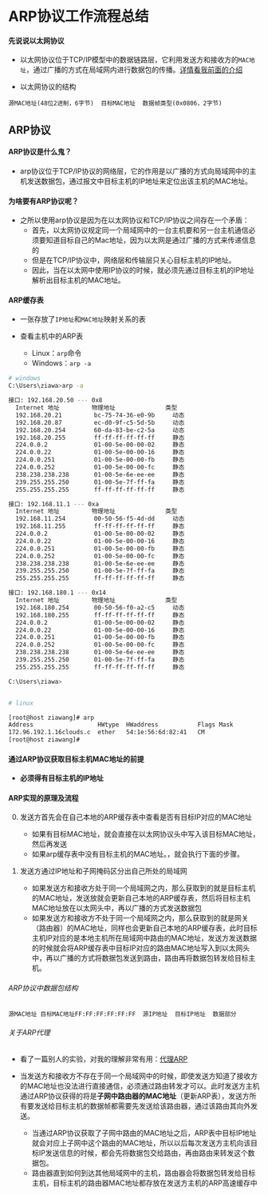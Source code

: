 # ARP协议工作流程总结

#### 先说说以太网协议
- 以太网协议位于TCP/IP模型中的数据链路层，它利用发送方和接收方的`MAC地址`，通过广播的方式在局域网内进行数据包的传播。[详情看我前面的介绍](http://www.ziawang.com/article/210/)

- 以太网协议的结构

```
源MAC地址(48位2进制，6字节)  目标MAC地址  数据帧类型(0x0806，2字节)
```


## ARP协议

#### ARP协议是什么鬼？
- arp协议位于TCP/IP协议的网络层，它的作用是以广播的方式向局域网中的主机发送数据包，通过报文中目标主机的IP地址来定位出该主机的MAC地址。

#### 为啥要有ARP协议呢？
- 之所以使用arp协议是因为在以太网协议和TCP/IP协议之间存在一个矛盾：
	- 首先，以太网协议规定同一个局域网中的一台主机要和另一台主机通信必须要知道目标自己的Mac地址，因为以太网是通过广播的方式来传递信息的
	- 但是在TCP/IP协议中，网络层和传输层只关心目标主机的IP地址。
	- 因此，当在以太网中使用IP协议的时候，就必须先通过目标主机的IP地址解析出目标主机的MAC地址。

#### ARP缓存表
- 一张存放了`IP地址`和`MAC地址`映射关系的表

- 查看主机中的ARP表
	- Linux：`arp`命令
	- Windows：`arp -a`

```bash
# windows
C:\Users\ziawa>arp -a

接口: 192.168.20.50 --- 0x8
  Internet 地址         物理地址              类型
  192.168.20.21         bc-75-74-36-e0-9b     动态
  192.168.20.87         ec-d0-9f-c5-5d-5b     动态
  192.168.20.254        60-da-83-be-c2-5a     动态
  192.168.20.255        ff-ff-ff-ff-ff-ff     静态
  224.0.0.2             01-00-5e-00-00-02     静态
  224.0.0.22            01-00-5e-00-00-16     静态
  224.0.0.251           01-00-5e-00-00-fb     静态
  224.0.0.252           01-00-5e-00-00-fc     静态
  238.238.238.238       01-00-5e-6e-ee-ee     静态
  239.255.255.250       01-00-5e-7f-ff-fa     静态
  255.255.255.255       ff-ff-ff-ff-ff-ff     静态

接口: 192.168.11.1 --- 0xa
  Internet 地址         物理地址              类型
  192.168.11.254        00-50-56-f5-4d-dd     动态
  192.168.11.255        ff-ff-ff-ff-ff-ff     静态
  224.0.0.2             01-00-5e-00-00-02     静态
  224.0.0.22            01-00-5e-00-00-16     静态
  224.0.0.251           01-00-5e-00-00-fb     静态
  224.0.0.252           01-00-5e-00-00-fc     静态
  238.238.238.238       01-00-5e-6e-ee-ee     静态
  239.255.255.250       01-00-5e-7f-ff-fa     静态
  255.255.255.255       ff-ff-ff-ff-ff-ff     静态

接口: 192.168.180.1 --- 0x14
  Internet 地址         物理地址              类型
  192.168.180.254       00-50-56-f0-a2-c5     动态
  192.168.180.255       ff-ff-ff-ff-ff-ff     静态
  224.0.0.2             01-00-5e-00-00-02     静态
  224.0.0.22            01-00-5e-00-00-16     静态
  224.0.0.251           01-00-5e-00-00-fb     静态
  224.0.0.252           01-00-5e-00-00-fc     静态
  238.238.238.238       01-00-5e-6e-ee-ee     静态
  239.255.255.250       01-00-5e-7f-ff-fa     静态
  255.255.255.255       ff-ff-ff-ff-ff-ff     静态

C:\Users\ziawa>


# linux

[root@host ziawang]# arp
Address                  HWtype  HWaddress           Flags Mask            Iface
172.96.192.1.16clouds.c  ether   54:1e:56:6d:82:41   CM                    eth0
[root@host ziawang]# 

```


#### 通过ARP协议获取目标主机MAC地址的前提
- **必须得有目标主机的IP地址**


#### ARP实现的原理及流程
0. 发送方首先会在自己本地的ARP缓存表中查看是否有目标IP对应的MAC地址
	- 如果有目标MAC地址，就会直接在以太网协议头中写入该目标MAC地址，然后再发送
	- 如果arp缓存表中没有目标主机的MAC地址。，就会执行下面的步骤。

1. 发送方通过IP地址和子网掩码区分出自己所处的局域网
	- 如果发送方和接收方处于同一个局域网之内，那么获取到的就是目标主机的MAC地址，发送放就会更新自己本地的ARP缓存表，然后将目标主机MAC地址放在以太网头中，再以广播的方式发送数据包
	- 如果发送方和接收方不处于同一个局域网之内，那么获取到的就是网关（路由器）的MAC地址，同样也会更新自己本地的ARP缓存表，此时目标主机IP对应的是本地主机所在局域网中路由的MAC地址，发送方发送数据的时候就会将ARP缓存表中目标IP对应的路由MAC地址写入到以太网头中，再以广播的方式将数据包发送到路由，路由再将数据包转发给目标主机。

###### ARP协议中数据包结构

```
源MAC地址 目标MAC地址FF:FF:FF:FF:FF:FF  源IP地址  目标IP地址  数据部分 
```


###### 关于ARP代理
- 看了一篇别人的实验，对我的理解非常有用：[代理ARP](https://www.cisco.com/support/zh/105/5.shtml)

- 当发送方和接收方不存在于同一个局域网中的时候，即使发送方知道了接收方的MAC地址也没法进行直接通信，必须通过路由转发才可以。此时发送方主机通过ARP协议获得的将是**子网中路由器的MAC地址**（更新ARP表），发送方所有要发送给目标主机的数据帧都需要先发送给该路由器，通过该路由其向外发送。
	- 当通过ARP协议获取了子网中路由的MAC地址之后，ARP表中目标IP地址就会对应上子网中这个路由的MAC地址，所以以后每次发送方主机向该目标IP发送信息的时候，都会先将数据包交给路由，再由路由来转发这个数据包。
	- 路由器直到如何到达其他局域网中的主机，路由器会将数据包转发给目标主机，目标主机的路由器MAC地址都存放在发送方主机的ARP高速缓存中